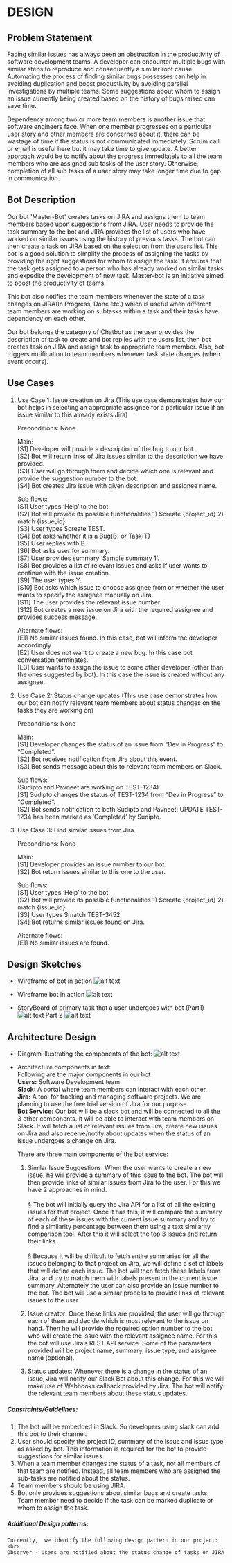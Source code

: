 # DESIGN 

## Problem Statement 

Facing similar issues has always been an obstruction in the productivity of software development teams. A developer can encounter multiple bugs with similar steps to reproduce and consequently a similar root cause. Automating the process of finding similar bugs possesses can help in avoiding duplication and boost productivity by avoiding parallel investigations by multiple teams. Some suggestions about whom to assign an issue currently being created based on the history of bugs raised can save time. 
 
Dependency among two or more team members is another issue that software engineers face. When one member progresses on a particular user story and other members are concerned about it, there can be wastage of time if the status is not communicated immediately. Scrum call or email is useful here but it may take time to give update. A better approach would be to notify about the progress immediately to all the team members who are assigned sub tasks of the user story. Otherwise, completion of all sub tasks of a user story may take longer time due to gap in communication. 

## Bot Description 
Our bot 'Master-Bot' creates tasks on JIRA and assigns them to team members based upon suggestions from JIRA. User needs to provide the task summary to the bot and JIRA provides the list of users who have worked on similar issues using the history of previous tasks. The bot can then create a task on JIRA based on the selection from the users list. This bot is a good solution to simplify the process of assigning the tasks by providing the right suggestions for whom to assign the task. It ensures that the task gets assigned to a person who has already worked on similar tasks and expedite the development of new task. Master-bot is an initiative aimed to boost the productivity of teams.

This bot also notifies the team members whenever the state of a task changes on JIRA(In Progress, Done etc.) which is useful when different team members are working on subtasks within a task and their tasks have dependency on each other. 

Our bot belongs the category of Chatbot as the user provides the description of task to create and bot replies with the users list, then bot creates task on JIRA and assign task to appropriate team member.
Also, bot triggers notification to team members whenever task state changes (when event occurs).

## Use Cases 
1. Use Case 1: Issue creation on Jira (This use case demonstrates how our bot helps in selecting an appropriate assignee for a particular issue if an issue similar to this already exists Jira)
 
   Preconditions: None

   Main:<br>[S1] Developer will provide a description of the bug to our bot.<br>[S2] Bot will return links of Jira issues similar to the description we have provided.<br>[S3] User will go through them and decide which one is relevant and provide the suggestion number to the bot.<br>[S4] Bot creates Jira issue with given description and assignee name. 

   Sub flows:<br>
   [S1] User types ‘Help’ to the bot.<br>
   [S2] Bot will provide its possible functionalities 1) $create {project_id} 2) match {issue_id}.<br>
   [S3] User types $create TEST.<br>
   [S4] Bot asks whether it is a Bug(B) or Task(T)<br>
   [S5] User replies with B.<br>
   [S6] Bot asks user for summary.<br>
   [S7] User provides summary ‘Sample summary 1’.<br>
   [S8] Bot provides a list of relevant issues and asks if user wants to continue with the issue creation.<br>
   [S9] The user types Y.<br>
   [S10] Bot asks which issue to choose assignee from or whether the user wants to specify the assignee manually on Jira.<br>
   [S11] The user provides the relevant issue number.<br>
   [S12] Bot creates a new issue on Jira with the required assignee and provides success message.<br>

   Alternate flows:<br>
   [E1] No similar issues found. In this case, bot will inform the developer accordingly.<br>
   [E2] User does not want to create a new bug. In this case bot conversation terminates.<br>
   [E3] User wants to assign the issue to some other developer (other than the ones suggested by bot). In this case the issue is created without any assignee.<br>
    
2. Use Case 2: Status change updates (This use case demonstrates how our bot can notify relevant team members about status changes on the tasks they are working on)
 
    Preconditions: None

    Main:<br> [S1] Developer changes the status of an issue from “Dev in Progress” to “Completed”.<br>[S2] Bot receives notification from Jira about this event.<br>[S3] Bot sends message about this to relevant team members on Slack.

    Sub flows:<br> (Sudipto and Pavneet are working on TEST-1234)<br>
    [S1] Sudipto changes the status of TEST-1234 from “Dev in Progress” to “Completed”.<br>
    [S2] Bot sends notification to both Sudipto and Pavneet: UPDATE TEST-1234 has been marked as ‘Completed’ by Sudipto. 
    
3. Use Case 3: Find similar issues from Jira
 
     Preconditions: None

     Main:<br> [S1] Developer provides an issue number to our bot.<br>[S2] Bot return issues similar to this one to the user.

     Sub flows:<br>
     [S1] User types ‘Help’ to the bot.<br>
     [S2] Bot will provide its possible functionalities 1) $create {project_id} 2) match {issue_id}.<br>
     [S3] User types $match TEST-3452.<br>
     [S4] Bot returns similar issues found on Jira.<br>

     Alternate flows:<br>
     [E1] No similar issues are found.

    
## Design Sketches 
   * Wireframe of bot in action
      ![alt text](https://github.ncsu.edu/sbiswas4/CSC510_Fall17_Project/blob/master/Images/Wireframe1.png) 
      
   * Wireframe bot in action
      ![alt text](https://github.ncsu.edu/sbiswas4/CSC510_Fall17_Project/blob/master/Images/Wireframe2.png) 
      
   * StoryBoard of primary task that a user undergoes with bot (Part1)
       ![alt text](https://github.ncsu.edu/sbiswas4/CSC510_Fall17_Project/blob/master/Images/StoryBoard1.jpeg) 
     Part 2 
       ![alt text](https://github.ncsu.edu/sbiswas4/CSC510_Fall17_Project/blob/master/Images/StoryBoard2.jpeg) 
    
## Architecture Design 
 * Diagram illustrating the components of the bot:
  ![alt text](https://github.ncsu.edu/sbiswas4/CSC510_Fall17_Project/blob/master/Images/Architecture.png)  
  
 * Architecture components in text: <br>
     Following are the major components in our bot <br>
     __Users:__ Software Development team <br>
     __Slack:__ A portal where team members can interact with each other. <br>
     __Jira:__ A tool for tracking and managing software projects. We are planning to use the free trial version of Jira for our purpose. <br>
     __Bot Service:__ Our bot will be a slack bot and will be connected to all the 3 other components. It will be able to interact with team members on Slack. It will fetch a list of relevant issues from Jira, create new issues on Jira and also receive/notify about updates when the status of an issue undergoes a change on Jira. 

    There are three main components of the bot service:
    1. Similar Issue Suggestions: When the user wants to create a new issue, he will provide a summary of this issue to the bot.  The bot will then provide links of similar issues from Jira to the user. For this we have 2 approaches in mind. <br>    
        §  The bot will initially query the Jira API for a list of all the existing issues for that project. Once it has this, it will compare the summary of each of these issues with the current issue summary and try to find a similarity percentage between them using a text similarity comparison tool. After this it will select the top 3 issues and return their links. <br>        
        §  Because it will be difficult to fetch entire summaries for all the issues belonging to that project on Jira, we will define a set of labels that will define each issue. The bot will then fetch these labels from Jira, and try to match them with labels present in the current issue summary.
                  Alternately the user can also provide an issue number to the bot. The bot will use a     similar process to provide links of relevant issues to the user.  

    2. Issue creator: Once these links are provided, the user will go through each of them and decide which is most relevant to the issue on hand. Then he will provide the required option number to the bot who will create the issue with the relevant assignee name. For this the bot will use Jira’s REST API service. Some of the parameters provided will be project name, summary, issue type, and assignee name (optional).

    3. Status updates: Whenever there is a change in the status of an issue, Jira will notify our Slack Bot about this change. For this we will make use of Webhooks callback provided by Jira. The bot will notify the relevant team members about these status updates.
 
 ##### Constraints/Guidelines: 
   1. The bot will be embedded in Slack. So developers using slack can add this bot to their channel.
   2. User should specify the project ID, summary of the issue and issue type as asked by bot. This information is required for                        the bot to provide suggestions for similar issues. 
   3. When a team member changes the status of a task, not all members of that team are notified. Instead, all team members who are assigned the sub-tasks are notified about the status. 
   4. Team members should be using JIRA.
   5. Bot only provides suggestions about similar bugs and create tasks. Team member need to decide if the task can be marked duplicate or whom to assign the task.

 ##### Additional Design patterns:
    Currently,  we identify the following design pattern in our project:<br>
    Observer - users are notified about the status change of tasks on JIRA

